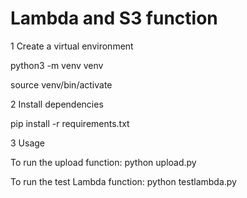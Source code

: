 # Lambda and S3 function

1 Create a virtual environment

python3 -m venv venv

source venv/bin/activate 

2 Install dependencies

pip install -r requirements.txt


3 Usage

 To run the upload function:
    python upload.py

 To run the test Lambda function:
   python testlambda.py

